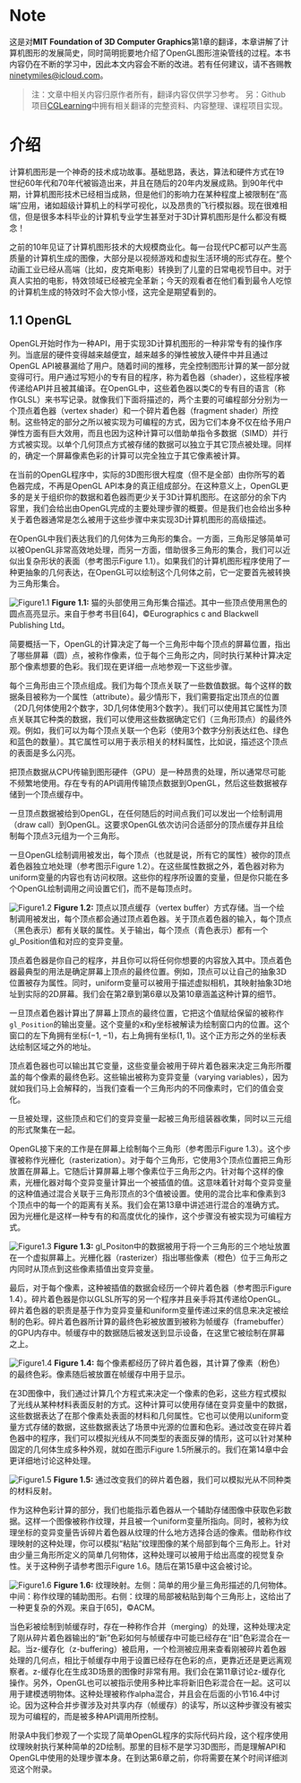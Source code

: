 # Note
这是对**MIT Foundation of 3D Computer Graphics**第1章的翻译，本章讲解了计算机图形的发展简史，同时简明扼要地介绍了OpenGL图形渲染管线的过程。本书内容仍在不断的学习中，因此本文内容会不断的改进。若有任何建议，请不吝赐教<ninetymiles@icloud.com>。 

> 注：文章中相关内容归原作者所有，翻译内容仅供学习参考。
> 另：Github项目[CGLearning](https://github.com/nintymiles/CGLearning)中拥有相关翻译的完整资料、内容整理、课程项目实现。

# 介绍
计算机图形是一个神奇的技术成功故事。基础思路，表达，算法和硬件方式在19世纪60年代和70年代被锻造出来，并且在随后的20年内发展成熟。到90年代中期，计算机图形技术已经相当成熟，但是他们的影响力在某种程度上被限制在“高端”应用，诸如超级计算机上的科学可视化，以及昂贵的飞行模拟器。现在很难相信，但是很多本科毕业的计算机专业学生甚至对于3D计算机图形是什么都没有概念！

之前的10年见证了计算机图形技术的大规模商业化。每一台现代PC都可以产生高质量的计算机生成的图像，大部分是以视频游戏和虚拟生活环境的形式存在。整个动画工业已经从高端（比如，皮克斯电影）转换到了儿童的日常电视节目中。对于真人实拍的电影，特效领域已经被完全革新；今天的观看者在他们看到最令人吃惊的计算机生成的特效时不会大惊小怪，这完全是期望看到的。

## 1.1 OpenGL
OpenGL开始时作为一种API，用于实现3D计算机图形的一种非常专有的操作序列。当底层的硬件变得越来越便宜，越来越多的弹性被放入硬件中并且通过OpenGL API被暴漏给了用户。随着时间的推移，完全控制图形计算的某一部分就变得可行。用户通过写短小的专有目的程序，称为着色器（shader），这些程序被传递给API并且被其编译。在OpenGL中，这些着色器以类C的专有目的语言（称作GLSL）来书写记录。就像我们下面将描述的，两个主要的可编程部分分别为一个顶点着色器（vertex shader）和一个碎片着色器（fragment shader）所控制。这些特定的部分之所以被实现为可编程的方式，因为它们本身不仅在给予用户弹性方面有巨大效用，而且也因为这种计算可以借助单指令多数据（SIMD）并行方式被实现。以单个几何顶点方式被存储的数据可以独立于其它顶点被处理。同样的，确定一个屏幕像素色彩的计算可以完全独立于其它像素被计算。

在当前的OpenGL程序中，实际的3D图形很大程度（但不是全部）由你所写的着色器完成，不再是OpenGL API本身的真正组成部分。在这种意义上，OpenGL更多的是关于组织你的数据和着色器而更少关于3D计算机图形。在这部分的余下内容里，我们会给出由OpenGL完成的主要处理步骤的概要。但是我们也会给出多种关于着色器通常是怎么被用于这些步骤中来实现3D计算机图形的高级描述。

在OpenGL中我们表达我们的几何体为三角形的集合。一方面，三角形足够简单可以被OpenGL非常高效地处理，而另一方面，借助很多三角形的集合，我们可以近似出复杂形状的表面（参考图示$\text{Figure 1.1}$）。如果我们的计算机图形程序使用了一种更抽象的几何表达，在OpenGL可以绘制这个几何体之前，它一定要首先被转换为三角形集合。

![Figure1.1](media/Figure1.1.png)
**Figure 1.1:** 猫的头部使用三角形集合描述。其中一些顶点使用黑色的圆点高亮显示。来自于参考书目[64]，©️Eurographics c and Blackwell Publishing Ltd。

简要概括一下，OpenGL的计算决定了每一个三角形中每个顶点的屏幕位置，指出了哪些屏幕（圆）点，被称作像素，位于每个三角形之内，同时执行某种计算决定那个像素想要的色彩。我们现在更详细一点地参观一下这些步骤。

每个三角形由三个顶点组成。我们为每个顶点关联了一些数值数据。每个这样的数据条目被称为一个属性（attribute）。最少情形下，我们需要指定出顶点的位置（2D几何体使用2个数字，3D几何体使用3个数字）。我们可以使用其它属性为顶点关联其它种类的数据，我们可以使用这些数据确定它们（三角形顶点）的最终外观。例如，我们可以为每个顶点关联一个色彩（使用3个数字分别表达红色、绿色和蓝色的数量）。其它属性可以用于表示相关的材料属性，比如说，描述这个顶点的表面是多么闪亮。

把顶点数据从CPU传输到图形硬件（GPU）是一种昂贵的处理，所以通常尽可能不频繁地使用。存在专有的API调用传输顶点数据到OpenGL，然后这些数据被存储到一个顶点缓存中。

一旦顶点数据被给到OpenGL，在任何随后的时间点我们可以发出一个绘制调用（draw call）到OpenGL。这要求OpenGL依次访问合适部分的顶点缓存并且绘制每个顶点3元组为一个三角形。

一旦OpenGL绘制调用被发出，每个顶点（也就是说，所有它的属性）被你的顶点着色器独立地处理（参考图示$\text{Figure 1.2}$）。在这些属性数据之外，着色器对称为uniform变量的内容也有访问权限。这些你的程序所设置的变量，但是你只能在多个OpenGL绘制调用之间设置它们，而不是每顶点时。

![Figure1.2](media/Figure1.2.png)
**Figure 1.2:** 顶点以顶点缓存（vertex buffer）方式存储。当一个绘制调用被发出，每个顶点都会通过顶点着色器。关于顶点着色器的输入，每个顶点（黑色表示）都有关联的属性。关于输出，每个顶点（青色表示）都有一个gl_Position值和对应的变异变量。

顶点着色器是你自己的程序，并且你可以将任何你想要的内容放入其中。顶点着色器最典型的用法是确定屏幕上顶点的最终位置。例如，顶点可以让自己的抽象3D位置被存为属性。同时，uniform变量可以被用于描述虚拟相机，其映射抽象3D地址到实际的2D屏幕。我们会在第2章到第6章以及第10章涵盖这种计算的细节。

一旦顶点着色器计算出了屏幕上顶点的最终位置，它把这个值赋给保留的被称作`gl_Position`的输出变量。这个变量的x和y坐标被解读为绘制窗口内的位置。这个窗口的左下角拥有坐标$(-1,-1)$，右上角拥有坐标$(1,1)$。这个正方形之外的坐标表达绘制区域之外的地址。

顶点着色器也可以输出其它变量，这些变量会被用于碎片着色器来决定三角形所覆盖的每个像素的最终色彩。这些输出被称为变异变量（varying variables），因为就如我们马上会解释的，当我们查看一个三角形内的不同像素时，它们的值会变化。

一旦被处理，这些顶点和它们的变异变量一起被三角形组装器收集，同时以三元组的形式聚集在一起。

OpenGL接下来的工作是在屏幕上绘制每个三角形（参考图示$\text{Figure 1.3}$）。这个步骤被称作光栅化（rasterization）。对于每个三角形，它使用3个顶点位置把三角形放置在屏幕上。它随后计算屏幕上哪个像素位于三角形之内。针对每个这样的像素，光栅化器对每个变异变量计算出一个被插值的值。这意味着针对每个变异变量的这种值通过混合关联于三角形顶点的3个值被设置。使用的混合比率和像素到3个顶点中的每一个的距离有关系。我们会在第13章中讲述进行混合的准确方式。因为光栅化是这样一种专有的和高度优化的操作，这个步骤没有被实现为可编程方式。

![Figure1.3](media/Figure1.3.png)
**Figure 1.3:** gl_Positon中的数据被用于将一个三角形的三个地址放置在一个虚拟屏幕上。光栅化器（rasterizer）指出哪些像素（橙色）位于三角形之内同时从顶点到这些像素插值出变异变量。

最后，对于每个像素，这种被插值的数据会经历一个碎片着色器（参考图示$\text{Figure 1.4}$）。碎片着色器是你以GLSL所写的另一个程序并且亲手将其传递给OpenGL。碎片着色器的职责是基于作为变异变量和uniform变量传递过来的信息来决定被绘制的色彩。碎片着色器所计算的最终色彩被放置到被称为帧缓存（framebuffer）的GPU内存中。帧缓存中的数据随后被发送到显示设备，在这里它被绘制在屏幕之上。

![Figure1.4](media/Figure1.4.png)
**Figure 1.4:** 每个像素都经历了碎片着色器，其计算了像素（粉色）的最终色彩。像素随后被放置在帧缓存中用于显示。

在3D图像中，我们通过计算几个方程式来决定一个像素的色彩，这些方程式模拟了光线从某种材料表面反射的方式。这种计算可以使用存储在变异变量中的数据，这些数据表达了在那个像素处表面的材料和几何属性。它也可以使用以uniform变量方式存储的数据，这些数据表达了场景中光源的位置和色彩。通过改变在碎片着色器中的程序，我们可以模拟光线从不同类型的表面反弹的情形，这可以针对某种固定的几何体生成多种外观，就如在图示$\text{Figure 1.5}$所展示的。我们在第14章中会更详细地讨论这种处理。

![Figure1.5](media/Figure1.5.png)
**Figure 1.5:** 通过改变我们的碎片着色器，我们可以模拟光从不同种类的材料反射。

作为这种色彩计算的部分，我们也能指示着色器从一个辅助存储图像中获取色彩数据。这样一个图像被称作纹理，并且被一个uniform变量所指向。同时，被称为纹理坐标的变异变量告诉碎片着色器从纹理的什么地方选择合适的像素。借助称作纹理映射的这种处理，你可以模拟“粘贴”纹理图像的某个局部到每个三角形上。针对由少量三角形所定义的简单几何物体，这种处理可以被用于给出高度的视觉复杂性。关于这种例子请参考图示$\text{Figure 1.6}$。随后在第15章中这会被讨论。

![Figure1.6](media/Figure1.6.png)
**Figure 1.6:** 纹理映射。左侧：简单的用少量三角形描述的几何物体。中间：称作纹理的辅助图形。右侧：纹理的局部被粘贴到每个三角形上，这给出了一种更复杂的外观。来自于[65]，©️ACM。

当色彩被绘制到帧缓存时，存在一种称作合并（merging）的处理，这种处理决定了刚从碎片着色器输出的“新”色彩如何与帧缓存中可能已经存在“旧”色彩混合在一起。当z-缓存化（z-buffering）被启用，一个检测被应用来查看刚被碎片着色器处理的几何点，相比于帧缓存中用于设置已经存在色彩的点，更靠近还是更远离观察者。z-缓存化在生成3D场景的图像时非常有用。我们会在第11章讨论z-缓存化操作。另外，OpenGL也可以被指示使用多种比率将新旧色彩混合在一起。这可以用于建模透明物体。这种处理被称作alpha混合，并且会在后面的小节16.4中讨论。因为这种合并步骤涉及对共享内存（帧缓存）的读写，所以这种步骤没有被实现为可编程的，而是被多种API调用所控制。

附录A中我们参观了一个实现了简单OpenGL程序的实际代码片段，这个程序使用纹理映射执行某种简单的2D绘制。那里的目标不是学习3D图形，而是理解API和OpenGL中使用的处理步骤本身。在到达第6章之前，你将需要在某个时间详细浏览这个附录。



